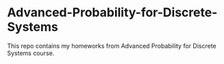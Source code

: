 # Advanced-Probability-for-Discrete-Systems
This repo contains my homeworks from Advanced Probability for Discrete Systems course.
